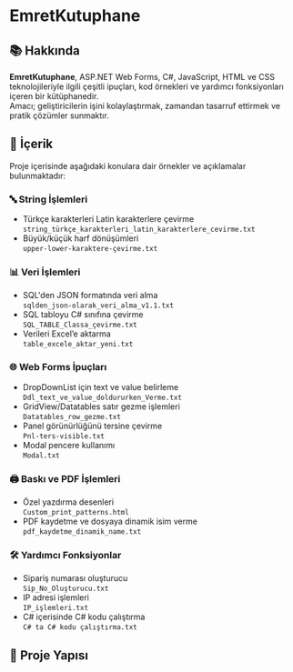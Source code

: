 # EmretKutuphane

## 📚 Hakkında

**EmretKutuphane**, ASP.NET Web Forms, C#, JavaScript, HTML ve CSS teknolojileriyle ilgili çeşitli ipuçları, kod örnekleri ve yardımcı fonksiyonları içeren bir kütüphanedir.  
Amacı; geliştiricilerin işini kolaylaştırmak, zamandan tasarruf ettirmek ve pratik çözümler sunmaktır.

## 🧰 İçerik

Proje içerisinde aşağıdaki konulara dair örnekler ve açıklamalar bulunmaktadır:

### 🔤 String İşlemleri
- Türkçe karakterleri Latin karakterlere çevirme  
  `string_türkçe_karakterleri_latin_karakterlere_cevirme.txt`
- Büyük/küçük harf dönüşümleri  
  `upper-lower-karaktere-çevirme.txt`

### 📊 Veri İşlemleri
- SQL'den JSON formatında veri alma  
  `sqlden_json-olarak_veri_alma_v1.1.txt`
- SQL tabloyu C# sınıfına çevirme  
  `SQL_TABLE_Classa_çevirme.txt`
- Verileri Excel’e aktarma  
  `table_excele_aktar_yeni.txt`

### 🌐 Web Forms İpuçları
- DropDownList için text ve value belirleme  
  `Ddl_text_ve_value_doldururken_Verme.txt`
- GridView/Datatables satır gezme işlemleri  
  `Datatables_row_gezme.txt`
- Panel görünürlüğünü tersine çevirme  
  `Pnl-ters-visible.txt`
- Modal pencere kullanımı  
  `Modal.txt`

### 🖨️ Baskı ve PDF İşlemleri
- Özel yazdırma desenleri  
  `Custom_print_patterns.html`
- PDF kaydetme ve dosyaya dinamik isim verme  
  `pdf_kaydetme_dinamik_name.txt`

### 🛠️ Yardımcı Fonksiyonlar
- Sipariş numarası oluşturucu  
  `Sip_No_Oluşturucu.txt`
- IP adresi işlemleri  
  `IP_işlemleri.txt`
- C# içerisinde C# kodu çalıştırma  
  `C# ta C# kodu çalıştırma.txt`

## 📁 Proje Yapısı

